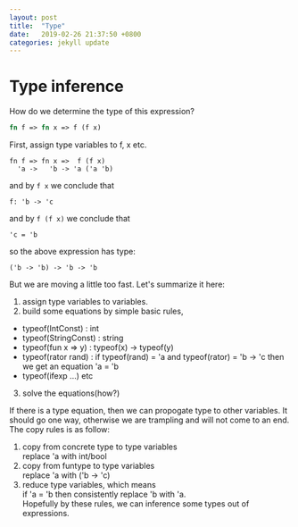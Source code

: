 ```yaml
---
layout: post
title:  "Type"
date:   2019-02-26 21:37:50 +0800
categories: jekyll update
---
```


# Type inference
How do we determine the type of this expression?
```sml
fn f => fn x => f (f x)
```
First, assign type variables to f, x etc.
```
fn f => fn x =>  f (f x)
  'a ->   'b -> 'a ('a 'b)
```
and by `f x` we conclude that
```
f: 'b -> 'c
```
and by `f (f x)` we conclude that
```
'c = 'b
```
so the above expression has type:
```
('b -> 'b) -> 'b -> 'b
```
But we are moving a little too fast. Let's summarize it here:
1. assign type variables to variables.
2. build some equations by simple basic rules, 
  - typeof(IntConst) : int
  - typeof(StringConst) : string
  - typeof(fun x => y) : typeof(x) -> typeof(y)
  - typeof(rator rand) : 
      if typeof(rand) = 'a and typeof(rator) = 'b -> 'c
        then we get an equation 'a = 'b
  - typeof(ifexp ...) etc
3. solve the equations(how?)

If there is a type equation, then we can propogate type to other variables. It
should go one way, otherwise we are trampling and will not come to an end. The
copy rules is as follow:
1. copy from concrete type to type variables<br/>
  replace 'a with int/bool
2. copy from funtype to type variables<br/>
  replace 'a with ('b -> 'c)
3. reduce type variables, which means<br/>
  if 'a = 'b
    then consistently replace 'b with 'a.<br/>
Hopefully by these rules, we can inference some types out of expressions.
  
